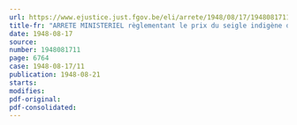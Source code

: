 ```yaml
---
url: https://www.ejustice.just.fgov.be/eli/arrete/1948/08/17/1948081711/justel
title-fr: "ARRETE MINISTERIEL règlementant le prix du seigle indigène destine a la fabrication de farine et de fleur de seigle pour l'alimentation humaine et plaçant les céréales fourragères indigènes sous le régime du prix normal"
date: 1948-08-17
source:
number: 1948081711
page: 6764
case: 1948-08-17/11
publication: 1948-08-21
starts:
modifies:
pdf-original:
pdf-consolidated:
---
```


